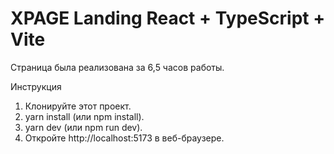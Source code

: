 # XPAGE Landing React + TypeScript + Vite

Страница была реализована за 6,5 часов работы.

Инструкция
1. Клонируйте этот проект.
2. yarn install (или npm install).
3. yarn dev (или npm run dev).
6. Откройте http://localhost:5173 в веб-браузере.

